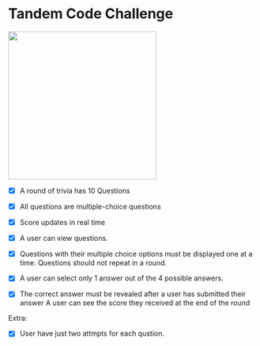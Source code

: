 # Tandem Code Challenge




<img src="https://github.com/bgoncharov/TandemCodeChallange/blob/main/Media/preview.gif" width="300">




- [x] A round of trivia has 10 Questions
- [x] All questions are multiple-choice questions
- [x] Score updates in real time

- [x] A user can view questions.
- [x] Questions with their multiple choice options must be displayed one at a time. Questions should not repeat in a round.
- [x] A user can select only 1 answer out of the 4 possible answers.
- [x] The correct answer must be revealed after a user has submitted their answer A user can see the score they received at the end of the round

Extra:
- [x] User have just two attmpts for each qustion.
